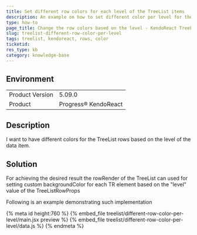 ```yaml
---
title: Set different row colors for each level of the TreeList items
description: An example on how to set different color per level for the KendoReact TreeList.
type: how-to
page_title: Change the row colors based on the level - KendoReact TreeList
slug: treelist-different-row-color-per-level
tags: treelist, kendoreact, rows, color 
ticketid: 
res_type: kb
category: knowledge-base
---
```


## Environment

<table>
	<tbody>
		<tr>
			<td>Product Version</td>
			<td>5.09.0</td>
		</tr>
		<tr>
			<td>Product</td>
			<td>Progress® KendoReact</td>
		</tr>
	</tbody>
</table>

## Description
I want to have different colors for the TreeList rows based on the level of the data item.

## Solution
For achieving the desired result the rowRender of the TreeList can used for setting custom backgroundColor for each TR element based on the "level" value of the TreeListRowProps 

Following is an example demonstrating such implementation

{% meta id height:760 %} 
{% embed_file treelist/different-row-color-per-level/main.jsx preview %}
{% embed_file treelist/different-row-color-per-level/data.js %}
{% endmeta %}
